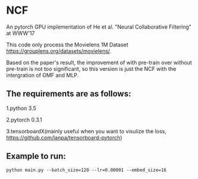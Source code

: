 # NCF
An pytorch GPU implementation of He et al. "Neural Collaborative Filtering" at WWW'17

This code only process the Movielens 1M Dataset https://grouplens.org/datasets/movielens/. 

Based on the paper's result, the improvement of with pre-train over without pre-train is not too significant, so this version is just the NCF with the intergration of GMF and MLP.


## The requirements are as follows:
1.python 3.5

2.pytorch 0.3.1

3.tensorboardX(mainly useful when you want to visulize the loss, https://github.com/lanpa/tensorboard-pytorch)


## Example to run:
```
python main.py --batch_size=128 --lr=0.00001 --embed_size=16
```
